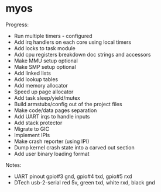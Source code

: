 # myos

Progress:
- Run multiple timers - configured
- Add irq handlers on each core using local timers
- Add locks to task module
- Add cpu registers breakdown doc strings and accessors
- Make MMU setup optional
- Make SMP setup optional
- Add linked lists
- Add lookup tables
- Add memory allocator
- Speed up page allocator
- Add task sleep/yield/mutex
- Build armstubs/config out of the project files
- Make code/data pages separation
- Add UART irqs to handle inputs
- Add stack protector
- Migrate to GIC
- Implement IPIs
- Make crash reporter (using IPI)
- Dump kernel crash state into a carved out section
- Add user binary loading format

Notes:
- UART pinout gpio#3 gnd, gpio#4 txd, gpio#5 rxd
- DTech usb-2-serial red 5v, green txd, white rxd, black gnd
